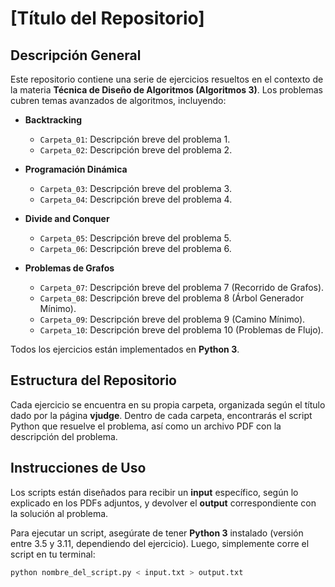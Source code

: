 # [Título del Repositorio]

## Descripción General

Este repositorio contiene una serie de ejercicios resueltos en el contexto de la materia **Técnica de Diseño de Algoritmos (Algoritmos 3)**. Los problemas cubren temas avanzados de algoritmos, incluyendo:

- **Backtracking**
  - `Carpeta_01`: Descripción breve del problema 1.
  - `Carpeta_02`: Descripción breve del problema 2.
  
- **Programación Dinámica**
  - `Carpeta_03`: Descripción breve del problema 3.
  - `Carpeta_04`: Descripción breve del problema 4.
  
- **Divide and Conquer**
  - `Carpeta_05`: Descripción breve del problema 5.
  - `Carpeta_06`: Descripción breve del problema 6.
  
- **Problemas de Grafos**
  - `Carpeta_07`: Descripción breve del problema 7 (Recorrido de Grafos).
  - `Carpeta_08`: Descripción breve del problema 8 (Árbol Generador Mínimo).
  - `Carpeta_09`: Descripción breve del problema 9 (Camino Mínimo).
  - `Carpeta_10`: Descripción breve del problema 10 (Problemas de Flujo).

Todos los ejercicios están implementados en **Python 3**.

## Estructura del Repositorio

Cada ejercicio se encuentra en su propia carpeta, organizada según el título dado por la página **vjudge**. Dentro de cada carpeta, encontrarás el script Python que resuelve el problema, así como un archivo PDF con la descripción del problema.

## Instrucciones de Uso

Los scripts están diseñados para recibir un **input** específico, según lo explicado en los PDFs adjuntos, y devolver el **output** correspondiente con la solución al problema.

Para ejecutar un script, asegúrate de tener **Python 3** instalado (versión entre 3.5 y 3.11, dependiendo del ejercicio). Luego, simplemente corre el script en tu terminal:

```bash
python nombre_del_script.py < input.txt > output.txt
